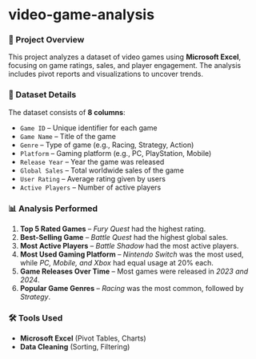 # video-game-analysis
### **📌 Project Overview** 
This project analyzes a dataset of video games using **Microsoft Excel**, focusing on game ratings, sales, and player engagement. The analysis includes pivot reports and visualizations to uncover trends. 

### **📂 Dataset Details** 
The dataset consists of **8 columns**: 
- `Game ID` – Unique identifier for each game 
- `Game Name` – Title of the game 
- `Genre` – Type of game (e.g., Racing, Strategy, Action) 
- `Platform` – Gaming platform (e.g., PC, PlayStation, Mobile) 
- `Release Year` – Year the game was released 
- `Global Sales` – Total worldwide sales of the game 
- `User Rating` – Average rating given by users 
- `Active Players` – Number of active players 

### **📊 Analysis Performed** 
1. **Top 5 Rated Games** – *Fury Quest* had the highest rating. 
2. **Best-Selling Game** – *Battle Quest* had the highest global sales. 
3. **Most Active Players** – *Battle Shadow* had the most active players. 
4. **Most Used Gaming Platform** – *Nintendo Switch* was the most used, while *PC, Mobile, and Xbox* had equal usage at 20% each. 
5. **Game Releases Over Time** – Most games were released in *2023 and 2024*. 
6. **Popular Game Genres** – *Racing* was the most common, followed by *Strategy*. 

### **🛠️ Tools Used** 
- **Microsoft Excel** (Pivot Tables, Charts) 
- **Data Cleaning** (Sorting, Filtering) 
